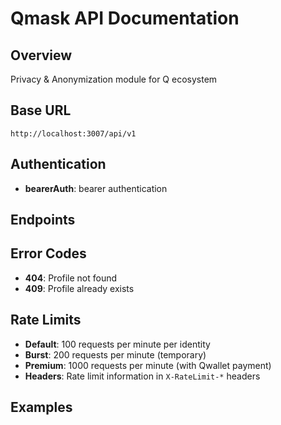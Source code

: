 # Qmask API Documentation

## Overview
Privacy & Anonymization module for Q ecosystem

## Base URL
`http://localhost:3007/api/v1`

## Authentication
- **bearerAuth**: bearer authentication

## Endpoints


## Error Codes
- **404**: Profile not found
- **409**: Profile already exists

## Rate Limits

- **Default**: 100 requests per minute per identity
- **Burst**: 200 requests per minute (temporary)
- **Premium**: 1000 requests per minute (with Qwallet payment)
- **Headers**: Rate limit information in `X-RateLimit-*` headers


## Examples

